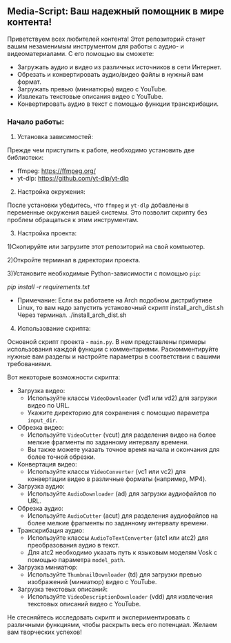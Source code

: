 ## Media-Script: Ваш надежный помощник в мире контента!

Приветствуем всех любителей контента! Этот репозиторий станет вашим незаменимым инструментом для работы с аудио- и видеоматериалами. С его помощью вы сможете:

* Загружать аудио и видео из различных источников в сети Интернет.
* Обрезать и конвертировать аудио/видео файлы в нужный вам формат.
* Загружать превью (миниатюры) видео с YouTube.
* Извлекать текстовые описания видео с YouTube.
* Конвертировать аудио в текст с помощью функции транскрибации.

### Начало работы:

1. Установка зависимостей:

Прежде чем приступить к работе, необходимо установить две библиотеки:

* ffmpeg: https://ffmpeg.org/ 
* yt-dlp: https://github.com/yt-dlp/yt-dlp

2. Настройка окружения:

После установки убедитесь, что `ffmpeg` и `yt-dlp` добавлены в переменные окружения вашей системы. Это позволит скрипту без проблем обращаться к этим инструментам.

3. Настройка проекта:

1)Скопируйте или загрузите этот репозиторий на свой компьютер.

2)Откройте терминал в директории проекта.

3)Установите необходимые Python-зависимости с помощью `pip`:

_pip install -r requirements.txt_

* Примечание: Если вы работаете на Arch подобном дистрибутиве Linux, то вам надо запустить установочный скрипт install_arch_dist.sh Через терминал.
./install_arch_dist.sh


4. Использование скрипта:

Основной скрипт проекта - `main.py`. В нем представлены примеры использования каждой функции с комментариями. Раскомментируйте нужные вам разделы и настройте параметры в соответствии с вашими требованиями.

Вот некоторые возможности скрипта:

* Загрузка видео:
    - Используйте классы `VideoDownloader` (vd1 или vd2) для загрузки видео по URL.
    - Укажите директорию для сохранения с помощью параметра `input_dir`.
* Обрезка видео:
    - Используйте `VideoCutter` (vcut) для разделения видео на более мелкие фрагменты по заданному интервалу времени.
    - Вы также можете указать точное время начала и окончания для более точной обрезки.
* Конвертация видео:
    - Используйте классы `VideoConverter` (vc1 или vc2) для конвертации видео в различные форматы (например, MP4).
* Загрузка аудио:
    - Используйте `AudioDownloader` (ad) для загрузки аудиофайлов по URL.
* Обрезка аудио:
    - Используйте `AudioCutter` (acut) для разделения аудиофайлов на более мелкие фрагменты по заданному интервалу времени.
* Транскрибация аудио:
    - Используйте классы `AudioToTextConverter` (atc1 или atc2) для преобразования аудио в текст.
    - Для atc2 необходимо указать путь к языковым моделям Vosk с помощью параметра `model_path`.
* Загрузка миниатюр:
    - Используйте `ThumbnailDownloader` (td) для загрузки превью изображений (миниатюр) видео с YouTube.
* Загрузка текстовых описаний:
    - Используйте `VideoDescriptionDownloader` (vdd) для извлечения текстовых описаний видео с YouTube.

Не стесняйтесь исследовать скрипт и экспериментировать с различными функциями, чтобы раскрыть весь его потенциал. Желаем вам творческих успехов!
